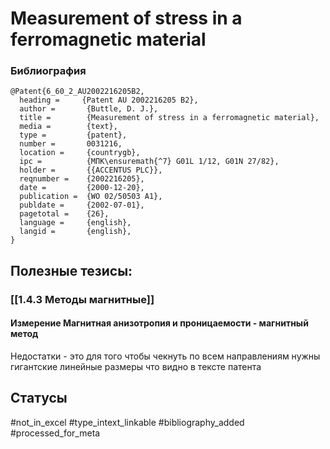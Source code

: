 # Measurement of stress in a ferromagnetic material

### Библиография
```
@Patent{6_60_2_AU2002216205B2,
  heading =     {Patent AU 2002216205 B2},
  author =       {Buttle, D. J.},
  title =        {Measurement of stress in a ferromagnetic material},
  media =        {text},
  type =         {patent},
  number =       0031216,
  location =     {countrygb},
  ipc =          {МПК\ensuremath{^7} G01L 1/12, G01N 27/82},
  holder =       {{ACCENTUS PLC}},
  reqnumber =    {2002216205},
  date =         {2000-12-20},
  publication =  {WO 02/50503 A1},
  publdate =     {2002-07-01},
  pagetotal =    {26},
  language =     {english},
  langid =       {english},
}
```

## Полезные тезисы:
### [[1.4.3 Методы магнитные]]
#### Измерение Магнитная анизотропия и проницаемости - магнитный метод
Недостатки - это для того чтобы чекнуть по всем направлениям нужны гигантские линейные размеры что видно в тексте патента

## Статусы
#not_in_excel 
#type_intext_linkable
#bibliography_added
#processed_for_meta
